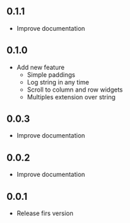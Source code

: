 ## 0.1.1

* Improve documentation

## 0.1.0

* Add new feature
  - Simple paddings
  - Log string in any time
  - Scroll to column and row widgets
  - Multiples extension over string

## 0.0.3

* Improve documentation


## 0.0.2

* Improve documentation


## 0.0.1

* Release firs version
